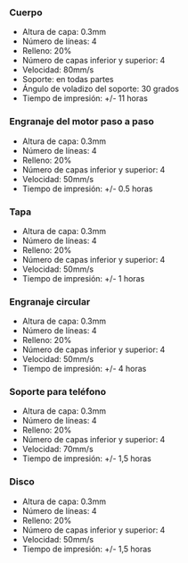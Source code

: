 ### Cuerpo
- Altura de capa: 0.3mm
- Número de líneas: 4
- Relleno: 20%
- Número de capas inferior y superior: 4
- Velocidad: 80mm/s
- Soporte: en todas partes
- Ángulo de voladizo del soporte: 30 grados
- Tiempo de impresión: +/- 11 horas

### Engranaje del motor paso a paso
- Altura de capa: 0.3mm
- Número de líneas: 4
- Relleno: 20%
- Número de capas inferior y superior: 4
- Velocidad: 50mm/s
- Tiempo de impresión: +/- 0.5 horas

### Tapa
- Altura de capa: 0.3mm
- Número de líneas: 4
- Relleno: 20%
- Número de capas inferior y superior: 4
- Velocidad: 50mm/s
- Tiempo de impresión: +/- 1 horas

### Engranaje circular
- Altura de capa: 0.3mm
- Número de líneas: 4
- Relleno: 20%
- Número de capas inferior y superior: 4
- Velocidad: 50mm/s
- Tiempo de impresión: +/- 4 horas

### Soporte para teléfono
- Altura de capa: 0.3mm
- Número de líneas: 4
- Relleno: 20%
- Número de capas inferior y superior: 4
- Velocidad: 70mm/s
- Tiempo de impresión: +/- 1,5 horas

### Disco
- Altura de capa: 0.3mm
- Número de líneas: 4
- Relleno: 20%
- Número de capas inferior y superior: 4
- Velocidad: 50mm/s
- Tiempo de impresión: +/- 1,5 horas
